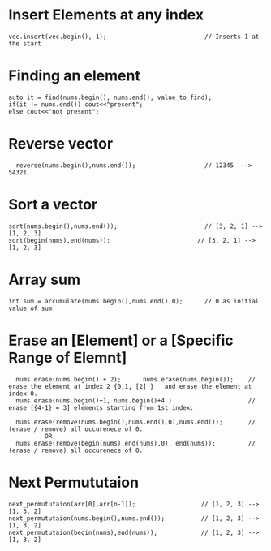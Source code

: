 # Insert Elements at any index
```
vec.insert(vec.begin(), 1);                           // Inserts 1 at the start
```
# Finding an element
```
auto it = find(nums.begin(), nums.end(), value_to_find);
if(it != nums.end()) cout<<"present";
else cout<<"not present";
```
# Reverse vector
```
  reverse(nums.begin(),nums.end());                   // 12345  --> 54321
```
# Sort a vector
```
sort(nums.begin(),nums.end());                        // [3, 2, 1] --> [1, 2, 3]
sort(begin(nums),end(nums));                        // [3, 2, 1] --> [1, 2, 3]
```
# Array sum
```
int sum = accumulate(nums.begin(),nums.end(),0);      // 0 as initial value of sum 
```
# Erase an [Element] or a [Specific Range of Elemnt]
``` 
  nums.erase(nums.begin() + 2);      nums.erase(nums.begin());    // erase the element at index 2 {0,1, [2] }   and erase the element at index 0.
  nums.erase(nums.begin()+1, nums.begin()+4 )                     // erase [{4-1} = 3] elements starting from 1st index.

  nums.erase(remove(nums.begin(),nums.end(),0),nums.end());       // (erase / remove) all occurenece of 0.
          OR  
  nums.erase(remove(begin(nums),end(nums),0), end(nums));         // (erase / remove) all occurenece of 0.
```
# Next Permututaion
```
next_permututaion(arr[0],arr[n-1]);                  // [1, 2, 3] --> [1, 3, 2]
next_permututaion(nums.begin(),nums.end());          // [1, 2, 3] --> [1, 3, 2]
next_permututaion(begin(nums),end(nums));            // [1, 2, 3] --> [1, 3, 2]
```
